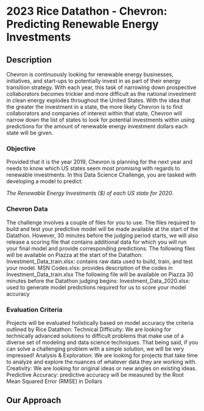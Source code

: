 # 2023 Rice Datathon - Chevron: Predicting Renewable Energy Investments

## Description
Chevron is continuously looking for renewable energy businesses, initiatives, and start-ups to potentially invest in as part of their energy transition strategy. With each year, this task of narrowing down prospective collaborators becomes trickier and more difficult as the national investment in clean energy explodes throughout the United States. With the idea that the greater the investment in a state, the more likely Chevron is to find collaborators and companies of interest within that state, Chevron will narrow down the list of states to look for potential investments within using predictions for the amount of renewable energy investment dollars each state will be given.

### Objective

Provided that it is the year 2019, Chevron is planning for the next year and needs to know which US states seem most promising with regards to renewable investments. In this Data Science Challenge, you are tasked with developing a model to predict:

*The Renewable Energy Investments ($) of each US state for 2020.*

### Chevron Data

The challenge involves a couple of files for you to use. The files required to build and test your predictive model will be made available at the start of the Datathon. However, 30 minutes before the judging period starts, we will also release a scoring file that contains additional data for which you will run your final model and provide corresponding predictions. 
The following files will be available on Piazza at the start of the Datathon: 
Investment_Data_train.xlsx: contains raw data used to build, train, and test your model.
MSN Codes.xlsx: provides description of the codes in Investment_Data_train.xlsx
The following file will be available on Piazza 30 minutes before the Datathon judging begins:
Investment_Data_2020.xlsx: used to generate model predictions required for us to score your model accuracy

### Evaluation Criteria

Projects will be evaluated holistically based on model accuracy the criteria outlined by Rice Datathon:
Technical Difficulty: We are looking for technically advanced solutions to difficult problems that make use of a diverse set of modeling and data science techniques. That being said, if you can solve a challenging problem with a simple solution, we will be very impressed!
Analysis & Exploration: We are looking for projects that take time to analyze and explore the nuances of whatever data they are working with.
Creativity: We are looking for original ideas or new angles on existing ideas.
Predictive Accuracy: predictive accuracy will be measured by the Root Mean Squared Error (RMSE) in Dollars

## Our Approach



##

